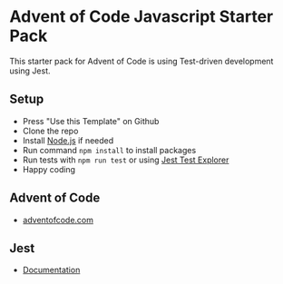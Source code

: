 # Advent of Code Javascript Starter Pack

This starter pack for Advent of Code is using Test-driven development using Jest.

## Setup

-   Press "Use this Template" on Github
-   Clone the repo
-   Install [Node.js](https://nodejs.org/en/) if needed
-   Run command `npm install` to install packages
-   Run tests with `npm run test` or using [Jest Test Explorer](https://marketplace.visualstudio.com/items?itemName=hbenl.vscode-test-explorer)
-   Happy coding

## Advent of Code

-   [adventofcode.com](https://adventofcode.com/)

## Jest

-   [Documentation](https://jestjs.io/)
